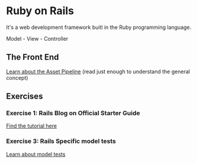 # Ruby on Rails

It's a web development framework buitl in the Ruby programming language.

Model - View - Controller


## The Front End 
[Learn about the Asset Pipeline](http://guides.rubyonrails.org/asset_pipeline.html)
(read just enough to understand the general concept)


## Exercises
### Exercise 1: Rails Blog on Official Starter Guide
[Find the tutorial here](http://guides.rubyonrails.org/getting_started.html)



### Exercise 3: Rails Specific model tests
[Learn about model tests](https://semaphoreci.com/community/tutorials/how-to-test-rails-models-with-rspec)

